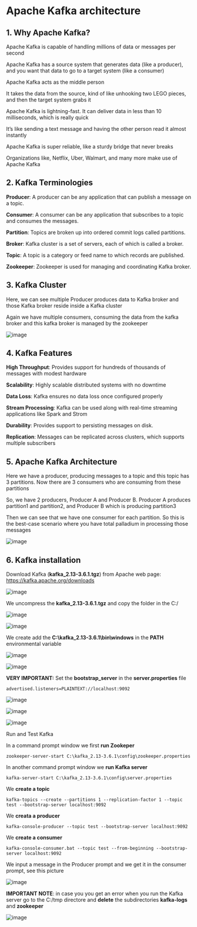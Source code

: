 # Apache Kafka architecture

## 1. Why Apache Kafka?

Apache Kafka is capable of handling millions of data or messages per second

Apache Kafka has a source system that generates data (like a producer), and you want that data to go to a target system (like a consumer)

Apache Kafka acts as the middle person

It takes the data from the source, kind of like unhooking two LEGO pieces, and then the target system grabs it 

Apache Kafka is lightning-fast. It can deliver data in less than 10 milliseconds, which is really quick

It’s like sending a text message and having the other person read it almost instantly 

Apache Kafka is super reliable, like a sturdy bridge that never breaks 

Organizations like, Netflix, Uber, Walmart, and many more make use of Apache Kafka

## 2. Kafka Terminologies

**Producer**: A producer can be any application that can publish a message on a topic. 

**Consumer**: A consumer can be any application that subscribes to a topic and consumes the messages. 

**Partition**: Topics are broken up into ordered commit logs called partitions.

**Broker**: Kafka cluster is a set of servers, each of which is called a broker.

**Topic**: A topic is a category or feed name to which records are published. 

**Zookeeper**: Zookeeper is used for managing and coordinating Kafka broker.

## 3. Kafka Cluster

Here, we can see multiple Producer produces data to Kafka broker and those Kafka broker reside inside a Kafka cluster

Again we have multiple consumers, consuming the data from the kafka broker and this kafka broker is managed by the zookeeper

![image](https://github.com/luiscoco/Kafka_architecture/assets/32194879/24162f13-340d-4f7c-a312-61b5820df574)

## 4. Kafka Features  

**High Throughput**: Provides support for hundreds of thousands of messages with modest hardware 

**Scalability**: Highly scalable distributed systems with no downtime

**Data Loss**: Kafka ensures no data loss once configured properly

**Stream Processing**: Kafka can be used along with real-time streaming applications like Spark and Strom

**Durability**: Provides support to persisting messages on disk. 

**Replication**: Messages can be replicated across clusters, which supports multiple subscribers

## 5. Apache Kafka Architecture

Here we have a producer, producing messages to a topic and this topic has 3 partitions. Now there are 3 consumers who are consuming from these partitions 

So, we have 2 producers, Producer A and Producer B. Producer A produces partition1 and partition2, and Producer B which is producing partition3

Then we can see that we have one consumer for each partition. So this is the best-case scenario where you have total palladium in processing those messages

![image](https://github.com/luiscoco/Kafka_architecture/assets/32194879/bae996c6-0a63-4a92-a5cb-2e6a3e2bdf41)

## 6. Kafka installation

Download Kafka (**kafka_2.13-3.6.1.tgz**) from Apache web page: https://kafka.apache.org/downloads

![image](https://github.com/luiscoco/MicroServices-Kafka_dotNET8_CRUD_WebAPI-Azure-SQL/assets/32194879/3a9121f2-9fe7-4a1f-a386-e91d288dfb94)

We uncompress the **kafka_2.13-3.6.1.tgz** and copy the folder in the C:/

![image](https://github.com/luiscoco/MicroServices-Kafka_dotNET8_CRUD_WebAPI-Azure-SQL/assets/32194879/79cf7efe-6c7f-4be9-925e-02bbad5c3ee1)

![image](https://github.com/luiscoco/MicroServices-Kafka_dotNET8_CRUD_WebAPI-Azure-SQL/assets/32194879/c71fde3b-fa3f-4118-9378-a1f0b36f4fbd)

We create add the **C:\kafka_2.13-3.6.1\bin\windows** in the **PATH** environmental variable

![image](https://github.com/luiscoco/MicroServices-Kafka_dotNET8_CRUD_WebAPI-Azure-SQL/assets/32194879/e2bd5826-a890-451c-a4ae-aaa89fb2dc4c)

![image](https://github.com/luiscoco/MicroServices-Kafka_dotNET8_CRUD_WebAPI-Azure-SQL/assets/32194879/e072ba06-e055-406b-abf4-1d5e0062b0bb)

**VERY IMPORTANT:** Set the **bootstrap_server** in the **server.properties** file

```
advertised.listeners=PLAINTEXT://localhost:9092
```

![image](https://github.com/luiscoco/MicroServices-Kafka_dotNET8_CRUD_WebAPI-Azure-SQL/assets/32194879/fa9f4aaa-6b5e-4d4e-8465-7768d5008d52)

![image](https://github.com/luiscoco/MicroServices-Kafka_dotNET8_CRUD_WebAPI-Azure-SQL/assets/32194879/fb8e761d-57fb-4044-914e-39d1233e9a4c)

![image](https://github.com/luiscoco/MicroServices-Kafka_dotNET8_CRUD_WebAPI-Azure-SQL/assets/32194879/64cd9941-54a3-4456-afca-a9eff0e24b0c)

Run and Test Kafka

In a command prompt window we first **run Zookeper** 

```
zookeeper-server-start C:\kafka_2.13-3.6.1\config\zookeeper.properties
```

In another command prompt window we **run Kafka server**

```
kafka-server-start C:\kafka_2.13-3.6.1\config\server.properties
```

We **create a topic**

```
kafka-topics --create --partitions 1 --replication-factor 1 --topic test --bootstrap-server localhost:9092
```

We **creata a producer**

```
kafka-console-producer --topic test --bootstrap-server localhost:9092
```

We **create a consumer**

```
kafka-console-consumer.bat --topic test --from-beginning --bootstrap-server localhost:9092
```

We input a message in the Producer prompt and we get it in the consumer prompt, see this picture

![image](https://github.com/luiscoco/MicroServices-Kafka_dotNET8_CRUD_WebAPI-Azure-SQL/assets/32194879/e3524cac-6602-4705-817e-edbc966a68d1)

**IMPORTANT NOTE**: in case you you get an error when you run the Kafka server go to the C:/tmp directore and **delete** the subdirectories **kafka-logs** and **zookeeper**

![image](https://github.com/luiscoco/MicroServices-Kafka_dotNET8_CRUD_WebAPI-Azure-SQL/assets/32194879/a2fdb38c-8d30-48e5-bfd2-dacb751709f5)
##
